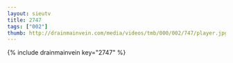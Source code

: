 ```yaml
--- 
layout: sieutv
title: 2747
tags: ["002"]
thumb: http://drainmainvein.com/media/videos/tmb/000/002/747/player.jpg
---
```

{% include drainmainvein key="2747" %} 
